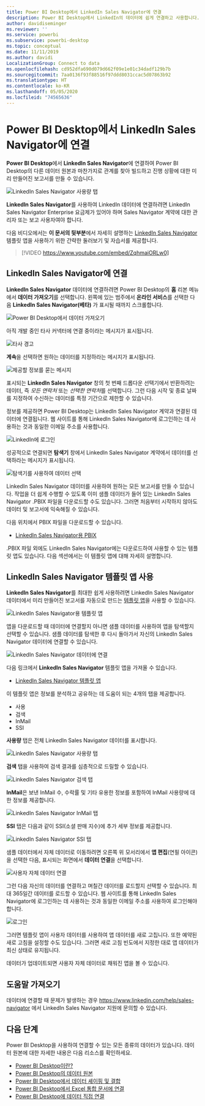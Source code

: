 ```yaml
---
title: Power BI Desktop에서 LinkedIn Sales Navigator에 연결
description: Power BI Desktop에서 LinkedIn의 데이터에 쉽게 연결하고 사용합니다.
author: davidiseminger
ms.reviewer: ''
ms.service: powerbi
ms.subservice: powerbi-desktop
ms.topic: conceptual
ms.date: 11/11/2019
ms.author: davidi
LocalizationGroup: Connect to data
ms.openlocfilehash: cd952dfa690d079d662f09e1e01c34dadf129b7b
ms.sourcegitcommit: 7aa0136f93f88516f97ddd8031ccac5d07863b92
ms.translationtype: HT
ms.contentlocale: ko-KR
ms.lasthandoff: 05/05/2020
ms.locfileid: "74565636"
---
```

# <a name="connect-to-linkedin-sales-navigator-in-power-bi-desktop"></a>Power BI Desktop에서 LinkedIn Sales Navigator에 연결

**Power BI Desktop**에서 **LinkedIn Sales Navigator**에 연결하여 Power BI Desktop의 다른 데이터 원본과 마찬가지로 관계를 찾아 빌드하고 진행 상황에 대한 미리 만들어진 보고서를 만들 수 있습니다.

![LinkedIn Sales Navigator 사용량 탭](media/desktop-connect-linkedin-sales-navigator/linkedin-sales-navigator-01.png)


**LinkedIn Sales Navigator**를 사용하여 LinkedIn 데이터에 연결하려면 LinkedIn Sales Navigator Enterprise 요금제가 있어야 하며 Sales Navigator 계약에 대한 관리자 또는 보고 사용자여야 합니다.

다음 비디오에서는 **이 문서의 뒷부분**에서 자세히 설명하는 [LinkedIn Sales Navigator](#using-the-linkedin-sales-navigator-template-app) 템플릿 앱을 사용하기 위한 간략한 둘러보기 및 자습서를 제공합니다. 

> [!VIDEO https://www.youtube.com/embed/ZqhmaiORLw0]

## <a name="connect-to-linkedin-sales-navigator"></a>LinkedIn Sales Navigator에 연결

**LinkedIn Sales Navigator** 데이터에 연결하려면 Power BI Desktop의 **홈** 리본 메뉴에서 **데이터 가져오기**를 선택합니다. 왼쪽에 있는 범주에서 **온라인 서비스**를 선택한 다음 **LinkedIn Sales Navigator(베타)** 가 표시될 때까지 스크롤합니다.

![Power BI Desktop에서 데이터 가져오기](media/desktop-connect-linkedin-sales-navigator/linkedin-sales-navigator-02.png)

아직 개발 중인 타사 커넥터에 연결 중이라는 메시지가 표시됩니다. 

![타사 경고](media/desktop-connect-linkedin-sales-navigator/linkedin-sales-navigator-03.png)

**계속**을 선택하면 원하는 데이터를 지정하라는 메시지가 표시됩니다.

![제공할 정보를 묻는 메시지](media/desktop-connect-linkedin-sales-navigator/linkedin-sales-navigator-04.png)


표시되는 **LinkedIn Sales Navigator** 창의 첫 번째 드롭다운 선택기에서 반환하려는 데이터, 즉 *모든 연락처* 또는 *선택한 연락처*를 선택합니다. 그런 다음 시작 및 종료 날짜를 지정하여 수신하는 데이터를 특정 기간으로 제한할 수 있습니다.

정보를 제공하면 Power BI Desktop는 LinkedIn Sales Navigator 계약과 연결된 데이터에 연결됩니다. 웹 사이트를 통해 LinkedIn Sales Navigator에 로그인하는 데 사용하는 것과 동일한 이메일 주소를 사용합니다. 

![LinkedIn에 로그인](media/desktop-connect-linkedin-sales-navigator/linkedin-sales-navigator-05.png)

성공적으로 연결되면 **탐색기** 창에서 LinkedIn Sales Navigator 계약에서 데이터를 선택하라는 메시지가 표시됩니다.

![탐색기를 사용하여 데이터 선택](media/desktop-connect-linkedin-sales-navigator/linkedin-sales-navigator-09.png)

LinkedIn Sales Navigator 데이터를 사용하여 원하는 모든 보고서를 만들 수 있습니다. 작업을 더 쉽게 수행할 수 있도록 이미 샘플 데이터가 들어 있는 LinkedIn Sales Navigator .PBIX 파일을 다운로드할 수도 있습니다. 그러면 처음부터 시작하지 않아도 데이터 및 보고서에 익숙해질 수 있습니다.

다음 위치에서 PBIX 파일을 다운로드할 수 있습니다.
* [LinkedIn Sales Navigator용 PBIX](service-template-apps-samples.md)

.PBIX 파일 외에도 LinkedIn Sales Navigator에는 다운로드하여 사용할 수 있는 템플릿 앱도 있습니다. 다음 섹션에서는 이 템플릿 앱에 대해 자세히 설명합니다.


## <a name="using-the-linkedin-sales-navigator-template-app"></a>LinkedIn Sales Navigator 템플릿 앱 사용

**LinkedIn Sales Navigator**를 최대한 쉽게 사용하려면 LinkedIn Sales Navigator 데이터에서 미리 만들어진 보고서를 자동으로 만드는 [템플릿 앱](service-template-apps-overview.md)을 사용할 수 있습니다.

![LinkedIn Sales Navigator용 템플릿 앱](media/desktop-connect-linkedin-sales-navigator/linkedin-sales-navigator-10.png)

앱을 다운로드할 때 데이터에 연결할지 아니면 샘플 데이터를 사용하여 앱을 탐색할지 선택할 수 있습니다. 샘플 데이터를 탐색한 후 다시 돌아가서 자신의 LinkedIn Sales Navigator 데이터에 연결할 수 있습니다. 

![LinkedIn Sales Navigator 데이터에 연결](media/desktop-connect-linkedin-sales-navigator/linkedin-sales-navigator-11.png)



다음 링크에서 **LinkedIn Sales Navigator** 템플릿 앱을 가져올 수 있습니다.
* [LinkedIn Sales Navigator 템플릿 앱](https://appsource.microsoft.com/product/power-bi/pbi-contentpacks.linkedin_navigator-preview?flightCodes=17ad4c68-fbc5-4925-a351-139fd384ec33)

이 템플릿 앱은 정보를 분석하고 공유하는 데 도움이 되는 4개의 탭을 제공합니다.

* 사용
* 검색
* InMail
* SSI

**사용량** 탭은 전체 LinkedIn Sales Navigator 데이터를 표시합니다.

![LinkedIn Sales Navigator 사용량 탭](media/desktop-connect-linkedin-sales-navigator/linkedin-sales-navigator-12.png)

**검색** 탭을 사용하여 검색 결과를 심층적으로 드릴할 수 있습니다.

![LinkedIn Sales Navigator 검색 탭](media/desktop-connect-linkedin-sales-navigator/linkedin-sales-navigator-13.png)

**InMail**은 보낸 InMail 수, 수락률 및 기타 유용한 정보를 포함하여 InMail 사용량에 대한 정보를 제공합니다.

![LinkedIn Sales Navigator InMail 탭](media/desktop-connect-linkedin-sales-navigator/linkedin-sales-navigator-14.png)

**SSI** 탭은 다음과 같이 SSI(소셜 판매 지수)에 추가 세부 정보를 제공합니다.

![LinkedIn Sales Navigator SSI 탭](media/desktop-connect-linkedin-sales-navigator/linkedin-sales-navigator-15.png)

샘플 데이터에서 자체 데이터로 이동하려면 오른쪽 위 모서리에서 **앱 편집**(연필 아이콘)을 선택한 다음, 표시되는 화면에서 **데이터 연결**을 선택합니다.

![사용자 자체 데이터 연결](media/desktop-connect-linkedin-sales-navigator/linkedin-sales-navigator-16.png)

그런 다음 자신의 데이터를 연결하고 며칠간 데이터를 로드할지 선택할 수 있습니다. 최대 365일간 데이터를 로드할 수 있습니다. 웹 사이트를 통해 LinkedIn Sales Navigator에 로그인하는 데 사용하는 것과 동일한 이메일 주소를 사용하여 로그인해야 합니다. 

![로그인](media/desktop-connect-linkedin-sales-navigator/linkedin-sales-navigator-17.png)

그러면 템플릿 앱이 사용자 데이터를 사용하여 앱 데이터를 새로 고칩니다. 또한 예약된 새로 고침을 설정할 수도 있습니다. 그러면 새로 고침 빈도에서 지정한 대로 앱 데이터가 최신 상태로 유지됩니다. 

데이터가 업데이트되면 사용자 자체 데이터로 채워진 앱을 볼 수 있습니다.

## <a name="getting-help"></a>도움말 가져오기

데이터에 연결할 때 문제가 발생하는 경우 https://www.linkedin.com/help/sales-navigator 에서 LinkedIn Sales Navigator 지원에 문의할 수 있습니다. 

## <a name="next-steps"></a>다음 단계
Power BI Desktop을 사용하여 연결할 수 있는 모든 종류의 데이터가 있습니다. 데이터 원본에 대한 자세한 내용은 다음 리소스를 확인하세요.

* [Power BI Desktop이란?](desktop-what-is-desktop.md)
* [Power BI Desktop의 데이터 원본](desktop-data-sources.md)
* [Power BI Desktop에서 데이터 셰이핑 및 결합](desktop-shape-and-combine-data.md)
* [Power BI Desktop에서 Excel 통합 문서에 연결](desktop-connect-excel.md)   
* [Power BI Desktop에 데이터 직접 연결](desktop-enter-data-directly-into-desktop.md)   

